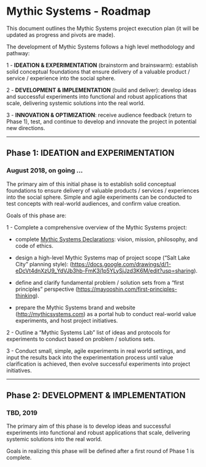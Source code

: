 # Mythic Systems - Roadmap

This document outlines the Mythic Systems project execution plan (it will be updated as progress and pivots are made).

The development of Mythic Systems follows a high level methodology and pathway:

1 - **IDEATION & EXPERIMENTATION** (brainstorm and brainswarm): establish solid conceptual foundations that ensure delivery of a valuable product / service / experience into the social sphere.

2 - **DEVELOPMENT & IMPLEMENTATION** (build and deliver): develop ideas and successful experiments into functional and robust applications that scale, delivering systemic solutions into the real world.

3 - **INNOVATION & OPTIMIZATION**: receive audience feedback (return to Phase 1), test, and continue to develop and innovate the project in potential new directions.

---

## Phase 1: IDEATION and EXPERIMENTATION
### August 2018, on going ...

The primary aim of this initial phase is to establish solid conceptual foundations to ensure delivery of valuable products / services / experiences into the social sphere.  Simple and agile experiments can be conducted to test concepts with real-world audiences, and confirm value creation.   


Goals of this phase are:

1 - Complete a comprehensive overview of the Mythic Systems project:

   - complete [Mythic Systems Declarations](Declarations.md): vision, mission, philosophy, and code of ethics.

   - design a high-level Mythic Systems map of project scope (“Salt Lake City” planning style): (https://docs.google.com/drawings/d/1-eDcVt4dnXzU9_YdVJb3hb-FmK3j1p5YLySjJzd3K6M/edit?usp=sharing).

   - define and clarify fundamental problem / solution sets from a “first principles” perspective (https://mayooshin.com/first-principles-thinking).

   - prepare the Mythic Systems brand and website (http://mythicsystems.com) as a portal hub to conduct real-world value experiments, and host project initiatives. 


2 - Outline a “Mythic Systems Lab” list of ideas and protocols for experiments to conduct based on problem / solutions sets.


3 - Conduct small, simple, agile experiments in real world settings, and input the results back into the experimentation process until value clarification is achieved, then evolve successful experiments into project initiatives.


---

## Phase 2: DEVELOPMENT & IMPLEMENTATION
### TBD, 2019

The primary aim of this phase is to develop ideas and successful experiments into functional and robust applications that scale, delivering systemic solutions into the real world.

Goals in realizing this phase will be defined after a first round of Phase 1 is complete.
